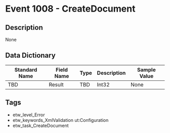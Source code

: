 # Event 1008 - CreateDocument

## Description
None

## Data Dictionary
|Standard Name|Field Name|Type|Description|Sample Value|
|---|---|---|---|---|
|TBD|Result|TBD|Int32|None|None|

## Tags
* etw_level_Error
* etw_keywords_XmlValidation ut:Configuration
* etw_task_CreateDocument